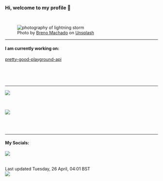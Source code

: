 <h3>Hi, welcome to my profile 👋</h3>

<br />
<figure>
  <img
    src="https://images.unsplash.com/photo-1431440869543-efaf3388c585?crop=entropy&cs=tinysrgb&fit=max&fm=jpg&ixid=MnwyNzQ3MDB8MHwxfHJhbmRvbXx8fHx8fHx8fDE2NTA5MzU4NTQ&ixlib=rb-1.2.1&q=80&w=1080&auto=format"
    alt="photography of lightning storm" 
  />
  <figcaption>Photo by <a
    href="https://unsplash.com/@brenomachado?utm_source=Profile%20readme&utm_medium=referral">Breno Machado</a> on <a
    href="https://unsplash.com/?utm_source=Profile%20readme&utm_medium=referral">Unsplash</a></figcaption>
</figure>


<hr />
<h4>I am currently working on:</h4>
<a href="https://github.com/ShaneLucy/pretty-good-playground-api">pretty-good-playground-api</a>

<br /><br /><br />

<hr />
<img
  src="https://github-readme-stats.vercel.app/api?username=shanelucy&show_icons=true&theme=calm"
/>
<br /><br /><br />

<img 
  src="https://github-readme-stats.vercel.app/api/top-langs/?username=shanelucy&theme=calm"
/>
<br /><br /><br /><br />
<hr />
<h4>My Socials:</h4>
<a href="https://uk.linkedin.com/in/shane-lucy-4735b616a">
  <img
    src="https://img.shields.io/badge/linkedin%20-%230077B5.svg?&style=for-the-badge&logo=linkedin&logoColor=white"
  />
</a>
<br /><br /><br />
Last updated Tuesday, 26 April, 04:01 BST
<br />
<img
  src="https://github.com/ShaneLucy/ShaneLucy/workflows/README%20build/badge.svg"
/>
